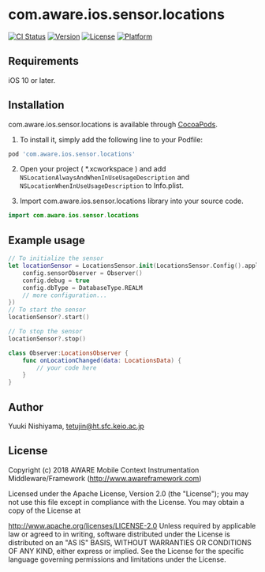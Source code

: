 # com.aware.ios.sensor.locations

[![CI Status](https://img.shields.io/travis/tetujin/com.aware.ios.sensor.locations.svg?style=flat)](https://travis-ci.org/tetujin/com.aware.ios.sensor.locations)
[![Version](https://img.shields.io/cocoapods/v/com.aware.ios.sensor.locations.svg?style=flat)](https://cocoapods.org/pods/com.aware.ios.sensor.locations)
[![License](https://img.shields.io/cocoapods/l/com.aware.ios.sensor.locations.svg?style=flat)](https://cocoapods.org/pods/com.aware.ios.sensor.locations)
[![Platform](https://img.shields.io/cocoapods/p/com.aware.ios.sensor.locations.svg?style=flat)](https://cocoapods.org/pods/com.aware.ios.sensor.locations)

## Requirements
iOS 10 or later.

## Installation

com.aware.ios.sensor.locations is available through [CocoaPods](https://cocoapods.org). 

1. To install it, simply add the following line to your Podfile:

```ruby
pod 'com.aware.ios.sensor.locations'
```

2. Open your project ( *.xcworkspace ) and add `NSLocationAlwaysAndWhenInUseUsageDescription` and `NSLocationWhenInUseUsageDescription` to Info.plist.

3. Import com.aware.ios.sensor.locations library into your source code.
```swift
import com.aware.ios.sensor.locations
```

## Example usage
```swift
// To initialize the sensor
let locationSensor = LocationsSensor.init(LocationsSensor.Config().apply{config in
    config.sensorObserver = Observer()
    config.debug = true
    config.dbType = DatabaseType.REALM
    // more configuration...
})
// To start the sensor
locationSensor?.start()

// To stop the sensor
locationSensor?.stop()
```

```swift
class Observer:LocationsObserver {
    func onLocationChanged(data: LocationsData) {
        // your code here
    }
}
```

## Author

Yuuki Nishiyama, tetujin@ht.sfc.keio.ac.jp

## License
Copyright (c) 2018 AWARE Mobile Context Instrumentation Middleware/Framework (http://www.awareframework.com)

Licensed under the Apache License, Version 2.0 (the "License"); you may not use this file except in compliance with the License. You may obtain a copy of the License at

http://www.apache.org/licenses/LICENSE-2.0 Unless required by applicable law or agreed to in writing, software distributed under the License is distributed on an "AS IS" BASIS, WITHOUT WARRANTIES OR CONDITIONS OF ANY KIND, either express or implied. See the License for the specific language governing permissions and limitations under the License.
